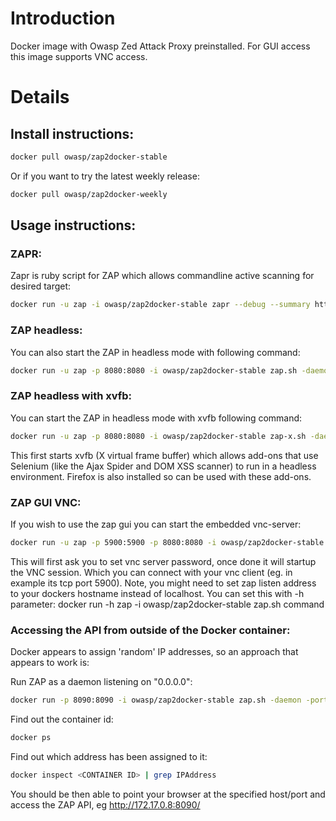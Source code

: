# Introduction
Docker image with Owasp Zed Attack Proxy preinstalled.
For GUI access this image supports VNC access.

# Details
## Install instructions:
```bash
docker pull owasp/zap2docker-stable
```

Or if you want to try the latest weekly release:

```bash
docker pull owasp/zap2docker-weekly
```

## Usage instructions:
### ZAPR:
Zapr is ruby script for ZAP which allows commandline active scanning for desired target:

```bash
docker run -u zap -i owasp/zap2docker-stable zapr --debug --summary http://target
```

### ZAP headless:
You can also start the ZAP in headless mode with following command:

```bash
docker run -u zap -p 8080:8080 -i owasp/zap2docker-stable zap.sh -daemon -port 8080
```

### ZAP headless with xvfb:
You can start the ZAP in headless mode with xvfb following command:

```bash
docker run -u zap -p 8080:8080 -i owasp/zap2docker-stable zap-x.sh -daemon -port 8080
```

This first starts xvfb (X virtual frame buffer) which allows add-ons that use Selenium (like the Ajax Spider and DOM XSS scanner) to run in a headless environment. Firefox is also installed so can be used with these add-ons.

### ZAP GUI VNC:
If you wish to use the  zap gui you can start the embedded vnc-server:

```bash
docker run -u zap -p 5900:5900 -p 8080:8080 -i owasp/zap2docker-stable x11vnc --forever --usepw --create
```

This will first ask you to set vnc server password, once done it will startup the VNC session. Which you can connect with your vnc client (eg. in example its tcp port 5900). Note, you might need to set zap listen address to your dockers hostname instead of localhost. You can set this with -h parameter: docker run -h zap -i owasp/zap2docker-stable zap.sh command

### Accessing the API from outside of the Docker container:

Docker appears to assign 'random' IP addresses, so an approach that appears to work is:

Run ZAP as a daemon listening on "0.0.0.0":

```bash
docker run -p 8090:8090 -i owasp/zap2docker-stable zap.sh -daemon -port 8090 -host 0.0.0.0
```

Find out the container id:
```bash
docker ps
```

Find out which address has been assigned to it:
```bash
docker inspect <CONTAINER ID> | grep IPAddress
```

You should be then able to point your browser at the specified host/port and access the ZAP API, eg http://172.17.0.8:8090/